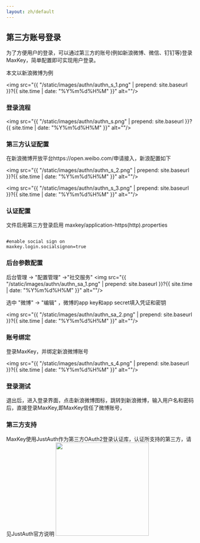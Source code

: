 ```yaml
---
layout: zh/default
---
```

<h2>第三方账号登录</h2>

为了方便用户的登录，可以通过第三方的账号(例如新浪微博、微信、钉钉等)登录MaxKey，简单配置即可实现用户登录。

本文以新浪微博为例

<img src="{{ "/static/images/authn/authn_s_1.png" | prepend: site.baseurl }}?{{ site.time | date: "%Y%m%d%H%M" }}"  alt=""/>

<h3>登录流程</h3>

<img src="{{ "/static/images/authn/authn_s.png" | prepend: site.baseurl }}?{{ site.time | date: "%Y%m%d%H%M" }}"  alt=""/>

<h3>第三方认证配置</h3>
在新浪微博开放平台https://open.weibo.com/申请接入，新浪配置如下

<img src="{{ "/static/images/authn/authn_s_2.png" | prepend: site.baseurl }}?{{ site.time | date: "%Y%m%d%H%M" }}"  alt=""/>

<img src="{{ "/static/images/authn/authn_s_3.png" | prepend: site.baseurl }}?{{ site.time | date: "%Y%m%d%H%M" }}"  alt=""/>

<h3>认证配置</h3>
文件启用第三方登录启用
maxkey/application-https(http).properties

<pre><code class="ini hljs">
#enable social sign on
maxkey.login.socialsignon=true
</code></pre>

<h3>后台参数配置</h3>

后台管理 -> "配置管理" ->"社交服务" 
<img src="{{ "/static/images/authn/authn_sa_1.png" | prepend: site.baseurl }}?{{ site.time | date: "%Y%m%d%H%M" }}"  alt=""/>

选中 "微博" -> "编辑" ，微博的app key和app secret填入凭证和密钥

<img src="{{ "/static/images/authn/authn_sa_2.png" | prepend: site.baseurl }}?{{ site.time | date: "%Y%m%d%H%M" }}"  alt=""/>

<h3>账号绑定</h3>
登录MaxKey，并绑定新浪微博账号

<img src="{{ "/static/images/authn/authn_s_4.png" | prepend: site.baseurl }}?{{ site.time | date: "%Y%m%d%H%M" }}"  alt=""/>

<h3>登录测试</h3>

退出后，进入登录界面，点击新浪微博图标，跳转到新浪微博，输入用户名和密码后，直接登录MaxKey,即MaxKey信任了微博账号，


<h3>第三方支持</h3>
MaxKey使用JustAuth作为第三方OAuth2登录认证库，认证所支持的第三方，请见JustAuth官方说明

<a href="https://www.justauth.cn/" target="_blank"  alt="JustAuth">
<img style="width:250px;" src="{{ "/static/images/authn/justauth.png" | prepend: site.baseurl }}?{{ site.time | date: "%Y%m%d%H%M" }}"  alt=""/>
</a>
